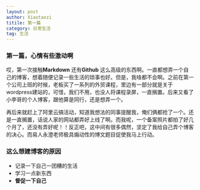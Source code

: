 ```yaml
---
layout: post
author: Xiaotaozi
titile: 第一篇
category: 日常生活
tag: 生活
---
```

### 第一篇，心情有些激动啊 ###
哎，第一次接触**Markdown** 还有**Github** 这么高级的东西啊。一直都想弄一个自己的博客，想着随便记录一些生活的琐事也好。但是，我啥都不会啊。之前在第一个公司上班的时候，老板买了一系列的外贸课程，里边有一部分就是关于wordpress建站的，可惜，我们不用，也没人将课程录屏，一直搁置。后来又看了小李哥的个人博客，跟他算是同行，还是想弄一个。

再后来就赶上了阿里云搞活动，知道我想法的同事提醒我，俺们俩都抢了一个。还是一直搁置，话说人家的网站都弄好上线了啊。而我呢，一个备案照片都拍了好几个月了，还没有弄好呢！！反正吧，这中间有很多偶然，坚定了我给自己弄个博客的决心。而易人永澄老师极具煽动性的博文题目促使我马上行动。

### 这么想建博客的原因 ###

- 记录一下自己一团糟的生活
- 学习一点新东西
- **督促一下自己**
